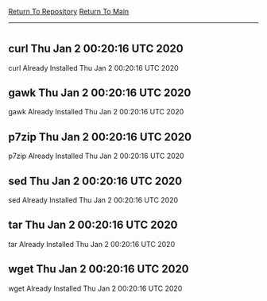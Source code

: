 [Return To Repository](https://github.com/deathbybandaid/piholeparser/)
[Return To Main](https://github.com/deathbybandaid/piholeparser/blob/master/RecentRunLogs/Mainlog.md)
____________________________________
# 
## curl Thu Jan 2 00:20:16 UTC 2020
curl Already Installed Thu Jan 2 00:20:16 UTC 2020
## gawk Thu Jan 2 00:20:16 UTC 2020
gawk Already Installed Thu Jan 2 00:20:16 UTC 2020
## p7zip Thu Jan 2 00:20:16 UTC 2020
p7zip Already Installed Thu Jan 2 00:20:16 UTC 2020
## sed Thu Jan 2 00:20:16 UTC 2020
sed Already Installed Thu Jan 2 00:20:16 UTC 2020
## tar Thu Jan 2 00:20:16 UTC 2020
tar Already Installed Thu Jan 2 00:20:16 UTC 2020
## wget Thu Jan 2 00:20:16 UTC 2020
wget Already Installed Thu Jan 2 00:20:16 UTC 2020
